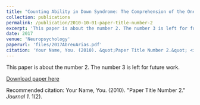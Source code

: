 ```yaml
---
title: "Counting Ability in Down Syndrome: The Comprehension of the One-to-One Correspondence Principle and the Role of Receptive Vocabulary"
collection: publications
permalink: /publication/2010-10-01-paper-title-number-2
excerpt: 'This paper is about the number 2. The number 3 is left for future work.'
date: 2017
venue: 'Neuropsychology'
paperurl: 'files/2017AbreuArias.pdf'
citation: 'Your Name, You. (2010). &quot;Paper Title Number 2.&quot; <i>Journal 1</i>. 1(2).'
---
```

This paper is about the number 2. The number 3 is left for future work.

[Download paper here](http://RAbreuM.github.io/files/2017AbreuArias.pdf)

Recommended citation: Your Name, You. (2010). "Paper Title Number 2." <i>Journal 1</i>. 1(2).
